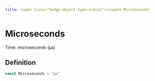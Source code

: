 ```yaml
---
title: <span class="badge object-type-scalar"></span> Microseconds
---
```

# <span class="badge object-type-scalar"></span> Microseconds

Time: microseconds (µs)

## Definition

```go
const Microseconds = "µs"
```

